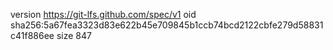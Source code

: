 version https://git-lfs.github.com/spec/v1
oid sha256:5a67fea3323d83e622b45e709845b1ccb74bcd2122cbfe279d58831c41f886ee
size 847

